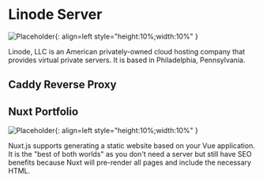 # Linode Server

![Placeholder](/img/logos/linode.svg){: align=left style="height:10%;width:10%" }

Linode, LLC is an American privately-owned cloud hosting company that provides virtual private servers. It is based in Philadelphia, Pennsylvania.

## Caddy Reverse Proxy

## Nuxt Portfolio
![Placeholder](/img/logos/nuxt.svg){: align=left style="height:10%;width:10%" }

Nuxt.js supports generating a static website based on your Vue application. It is the "best of both worlds" as you don't need a server but still have SEO benefits because Nuxt will pre-render all pages and include the necessary HTML. 